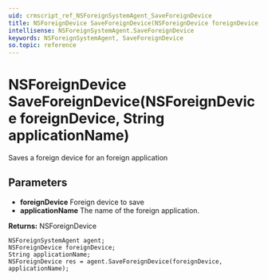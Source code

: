 ```yaml
---
uid: crmscript_ref_NSForeignSystemAgent_SaveForeignDevice
title: NSForeignDevice SaveForeignDevice(NSForeignDevice foreignDevice, String applicationName)
intellisense: NSForeignSystemAgent.SaveForeignDevice
keywords: NSForeignSystemAgent, SaveForeignDevice
so.topic: reference
---
```


# NSForeignDevice SaveForeignDevice(NSForeignDevice foreignDevice, String applicationName)

Saves a foreign device for an foreign application

## Parameters

* **foreignDevice** Foreign device to save
* **applicationName** The name of the foreign application.

**Returns:** NSForeignDevice

```crmscript
NSForeignSystemAgent agent;
NSForeignDevice foreignDevice;
String applicationName;
NSForeignDevice res = agent.SaveForeignDevice(foreignDevice, applicationName);
```


